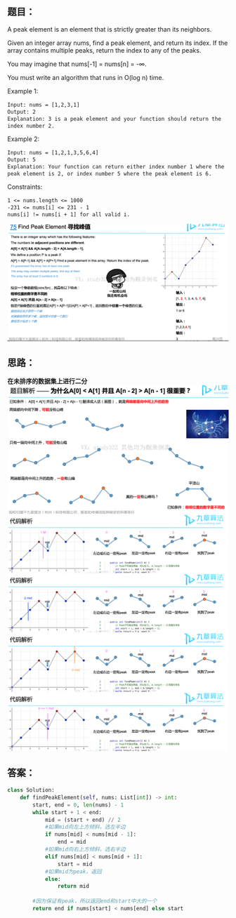 ## 题目：
A peak element is an element that is strictly greater than its neighbors.

Given an integer array nums, find a peak element, and return its index. If the array contains multiple peaks, return the index to any of the peaks.

You may imagine that nums[-1] = nums[n] = -∞.

You must write an algorithm that runs in O(log n) time.

 
Example 1:
```
Input: nums = [1,2,3,1]
Output: 2
Explanation: 3 is a peak element and your function should return the index number 2.
```
Example 2:
```
Input: nums = [1,2,1,3,5,6,4]
Output: 5
Explanation: Your function can return either index number 1 where the peak element is 2, or index number 5 where the peak element is 6.
```

Constraints:
```
1 <= nums.length <= 1000
-231 <= nums[i] <= 231 - 1
nums[i] != nums[i + 1] for all valid i.
```
![p](https://github.com/SSRRBB/Leetcode/blob/main/Images/62.png)

## 思路：
**在未排序的数据集上进行二分**
![p](https://github.com/SSRRBB/Leetcode/blob/main/Images/63.png)
![p](https://github.com/SSRRBB/Leetcode/blob/main/Images/64.png)
![p](https://github.com/SSRRBB/Leetcode/blob/main/Images/65.png)
![p](https://github.com/SSRRBB/Leetcode/blob/main/Images/66.png)
![p](https://github.com/SSRRBB/Leetcode/blob/main/Images/67.png)



## 答案：
```python
class Solution:
    def findPeakElement(self, nums: List[int]) -> int:
        start, end = 0, len(nums) - 1
        while start + 1 < end:
            mid = (start + end) // 2
            #如果mid向左上方倾斜，选左半边
            if nums[mid] < nums[mid - 1]:
                end = mid
            #如果mid向右上方倾斜，选右半边
            elif nums[mid] < nums[mid + 1]:
                start = mid
            #如果mid为peak，返回
            else:
                return mid
            
        #因为保证有peak，所以返回end和start中大的一个
        return end if nums[start] < nums[end] else start
                
            
        
```
